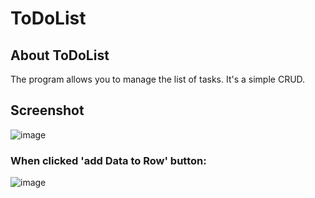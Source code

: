 # ToDoList
## About ToDoList
The program allows you to manage the list of tasks. It's a simple CRUD.

## Screenshot
![image](http://i.imgur.com/Zl90S4y.png)

### When clicked 'add Data to Row' button:
![image](http://i.imgur.com/tA7weRB.png)
